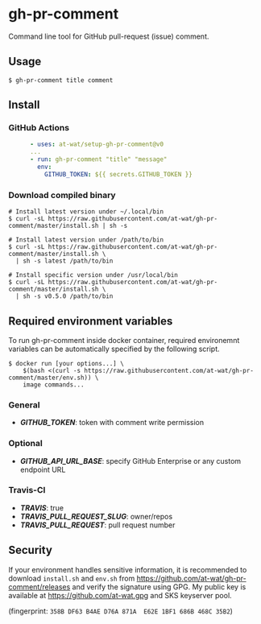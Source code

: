 # gh-pr-comment

Command line tool for GitHub pull-request (issue) comment.

## Usage

```
$ gh-pr-comment title comment
```

## Install

### GitHub Actions

```yaml
      - uses: at-wat/setup-gh-pr-comment@v0
      ...
      - run: gh-pr-comment "title" "message"
        env:
          GITHUB_TOKEN: ${{ secrets.GITHUB_TOKEN }}
```

### Download compiled binary

```shell
# Install latest version under ~/.local/bin
$ curl -sL https://raw.githubusercontent.com/at-wat/gh-pr-comment/master/install.sh | sh -s

# Install latest version under /path/to/bin
$ curl -sL https://raw.githubusercontent.com/at-wat/gh-pr-comment/master/install.sh \
  | sh -s latest /path/to/bin

# Install specific version under /usr/local/bin
$ curl -sL https://raw.githubusercontent.com/at-wat/gh-pr-comment/master/install.sh \
  | sh -s v0.5.0 /path/to/bin
```

## Required environment variables

To run gh-pr-comment inside docker container, required environemnt variables can be automatically specified by the following script.
```shell
$ docker run [your options...] \
    $(bash <(curl -s https://raw.githubusercontent.com/at-wat/gh-pr-comment/master/env.sh)) \
    image commands...
```

### General
- ***GITHUB\_TOKEN***: token with comment write permission

### Optional
- ***GITHUB\_API\_URL\_BASE***: specify GitHub Enterprise or any custom endpoint URL

### Travis-CI
- ***TRAVIS***: true
- ***TRAVIS\_PULL\_REQUEST\_SLUG***: owner/repos
- ***TRAVIS\_PULL\_REQUEST***: pull request number

## Security

If your environment handles sensitive information, it is recommended to download `install.sh` and `env.sh` from https://github.com/at-wat/gh-pr-comment/releases and verify the signature using GPG.
My public key is available at https://github.com/at-wat.gpg and SKS keyserver pool.

(fingerprint: `358B DF63 B4AE D76A 871A  E62E 1BF1 686B 468C 35B2`)
